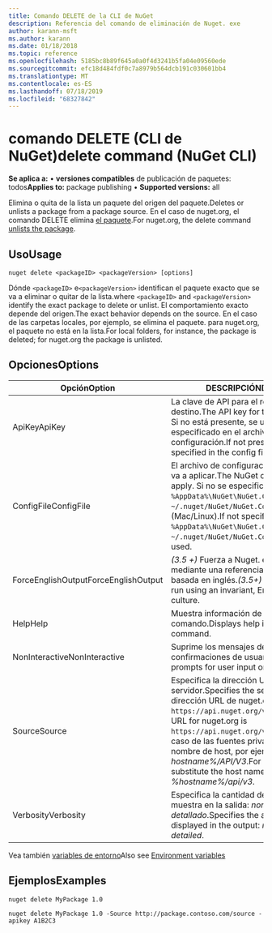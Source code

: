```yaml
---
title: Comando DELETE de la CLI de NuGet
description: Referencia del comando de eliminación de Nuget. exe
author: karann-msft
ms.author: karann
ms.date: 01/18/2018
ms.topic: reference
ms.openlocfilehash: 5185bc8b89f645a0a0f4d3241b5fa04e09560ede
ms.sourcegitcommit: efc18d484fdf0c7a8979b564dcb191c030601bb4
ms.translationtype: MT
ms.contentlocale: es-ES
ms.lasthandoff: 07/18/2019
ms.locfileid: "68327842"
---
```

# <a name="delete-command-nuget-cli"></a><span data-ttu-id="14b22-103">comando DELETE (CLI de NuGet)</span><span class="sxs-lookup"><span data-stu-id="14b22-103">delete command (NuGet CLI)</span></span>

<span data-ttu-id="14b22-104">**Se aplica a:** &bullet; **versiones compatibles** de publicación de paquetes: todos</span><span class="sxs-lookup"><span data-stu-id="14b22-104">**Applies to:** package publishing &bullet; **Supported versions:** all</span></span>

<span data-ttu-id="14b22-105">Elimina o quita de la lista un paquete del origen del paquete.</span><span class="sxs-lookup"><span data-stu-id="14b22-105">Deletes or unlists a package from a package source.</span></span> <span data-ttu-id="14b22-106">En el caso de nuget.org, el comando DELETE elimina [el paquete](../../nuget-org/policies/deleting-packages.md).</span><span class="sxs-lookup"><span data-stu-id="14b22-106">For nuget.org, the delete command [unlists the package](../../nuget-org/policies/deleting-packages.md).</span></span>

## <a name="usage"></a><span data-ttu-id="14b22-107">Uso</span><span class="sxs-lookup"><span data-stu-id="14b22-107">Usage</span></span>

```cli
nuget delete <packageID> <packageVersion> [options]
```

<span data-ttu-id="14b22-108">Dónde `<packageID>` e`<packageVersion>` identifican el paquete exacto que se va a eliminar o quitar de la lista.</span><span class="sxs-lookup"><span data-stu-id="14b22-108">where `<packageID>` and `<packageVersion>` identify the exact package to delete or unlist.</span></span> <span data-ttu-id="14b22-109">El comportamiento exacto depende del origen.</span><span class="sxs-lookup"><span data-stu-id="14b22-109">The exact behavior depends on the source.</span></span> <span data-ttu-id="14b22-110">En el caso de las carpetas locales, por ejemplo, se elimina el paquete. para nuget.org, el paquete no está en la lista.</span><span class="sxs-lookup"><span data-stu-id="14b22-110">For local folders, for instance, the package is deleted; for nuget.org the package is unlisted.</span></span>

## <a name="options"></a><span data-ttu-id="14b22-111">Opciones</span><span class="sxs-lookup"><span data-stu-id="14b22-111">Options</span></span>

| <span data-ttu-id="14b22-112">Opción</span><span class="sxs-lookup"><span data-stu-id="14b22-112">Option</span></span> | <span data-ttu-id="14b22-113">DESCRIPCIÓN</span><span class="sxs-lookup"><span data-stu-id="14b22-113">Description</span></span> |
| --- | --- |
| <span data-ttu-id="14b22-114">ApiKey</span><span class="sxs-lookup"><span data-stu-id="14b22-114">ApiKey</span></span> | <span data-ttu-id="14b22-115">La clave de API para el repositorio de destino.</span><span class="sxs-lookup"><span data-stu-id="14b22-115">The API key for the target repository.</span></span> <span data-ttu-id="14b22-116">Si no está presente, se utiliza el especificado en el archivo de configuración.</span><span class="sxs-lookup"><span data-stu-id="14b22-116">If not present, the one specified in the config file is used.</span></span> |
| <span data-ttu-id="14b22-117">ConfigFile</span><span class="sxs-lookup"><span data-stu-id="14b22-117">ConfigFile</span></span> | <span data-ttu-id="14b22-118">El archivo de configuración de NuGet que se va a aplicar.</span><span class="sxs-lookup"><span data-stu-id="14b22-118">The NuGet configuration file to apply.</span></span> <span data-ttu-id="14b22-119">Si no se especifica `%AppData%\NuGet\NuGet.Config` , se usa ( `~/.nuget/NuGet/NuGet.Config` Windows) o (Mac/Linux).</span><span class="sxs-lookup"><span data-stu-id="14b22-119">If not specified, `%AppData%\NuGet\NuGet.Config` (Windows) or `~/.nuget/NuGet/NuGet.Config` (Mac/Linux) is used.</span></span>|
| <span data-ttu-id="14b22-120">ForceEnglishOutput</span><span class="sxs-lookup"><span data-stu-id="14b22-120">ForceEnglishOutput</span></span> | <span data-ttu-id="14b22-121">*(3.5 +)* Fuerza a Nuget. exe a ejecutarse mediante una referencia cultural invariable basada en inglés.</span><span class="sxs-lookup"><span data-stu-id="14b22-121">*(3.5+)* Forces nuget.exe to run using an invariant, English-based culture.</span></span> |
| <span data-ttu-id="14b22-122">Help</span><span class="sxs-lookup"><span data-stu-id="14b22-122">Help</span></span> | <span data-ttu-id="14b22-123">Muestra información de ayuda para el comando.</span><span class="sxs-lookup"><span data-stu-id="14b22-123">Displays help information for the command.</span></span> |
| <span data-ttu-id="14b22-124">NonInteractive</span><span class="sxs-lookup"><span data-stu-id="14b22-124">NonInteractive</span></span> | <span data-ttu-id="14b22-125">Suprime los mensajes de entrada o confirmaciones de usuario.</span><span class="sxs-lookup"><span data-stu-id="14b22-125">Suppresses prompts for user input or confirmations.</span></span> |
| <span data-ttu-id="14b22-126">Source</span><span class="sxs-lookup"><span data-stu-id="14b22-126">Source</span></span> | <span data-ttu-id="14b22-127">Especifica la dirección URL del servidor.</span><span class="sxs-lookup"><span data-stu-id="14b22-127">Specifies the server URL.</span></span> <span data-ttu-id="14b22-128">La dirección URL de nuget.org `https://api.nuget.org/v3/index.json`es.</span><span class="sxs-lookup"><span data-stu-id="14b22-128">The URL for nuget.org is `https://api.nuget.org/v3/index.json`.</span></span> <span data-ttu-id="14b22-129">En el caso de las fuentes privadas, sustituya el nombre de host, por ejemplo, *% hostname%/API/V3*.</span><span class="sxs-lookup"><span data-stu-id="14b22-129">For private feeds, substitute the host name, for example, *%hostname%/api/v3*.</span></span> |
| <span data-ttu-id="14b22-130">Verbosity</span><span class="sxs-lookup"><span data-stu-id="14b22-130">Verbosity</span></span> | <span data-ttu-id="14b22-131">Especifica la cantidad de detalle que se muestra en la salida: *normal*, *silenciosa*, *detallado*.</span><span class="sxs-lookup"><span data-stu-id="14b22-131">Specifies the amount of detail displayed in the output: *normal*, *quiet*, *detailed*.</span></span> |

<span data-ttu-id="14b22-132">Vea también [variables de entorno](cli-ref-environment-variables.md)</span><span class="sxs-lookup"><span data-stu-id="14b22-132">Also see [Environment variables](cli-ref-environment-variables.md)</span></span>

## <a name="examples"></a><span data-ttu-id="14b22-133">Ejemplos</span><span class="sxs-lookup"><span data-stu-id="14b22-133">Examples</span></span>

```cli
nuget delete MyPackage 1.0

nuget delete MyPackage 1.0 -Source http://package.contoso.com/source -apikey A1B2C3
```
